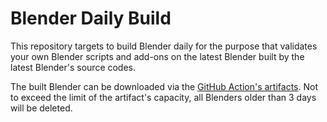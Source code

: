 # Blender Daily Build

This repository targets to build Blender daily for the purpose that validates your own Blender scripts and add-ons on the latest Blender built by the latest Blender's source codes.

The built Blender can be downloaded via the [GitHub Action's artifacts](https://github.com/nutti/blender-daily-build/actions).
Not to exceed the limit of the artifact's capacity, all Blenders older than 3 days will be deleted.
